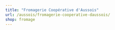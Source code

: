 ```yaml
---
title: "Fromagerie Coopérative d'Aussois"
url: /aussois/fromagerie-cooperative-daussois/
shop: fromage
---
```

